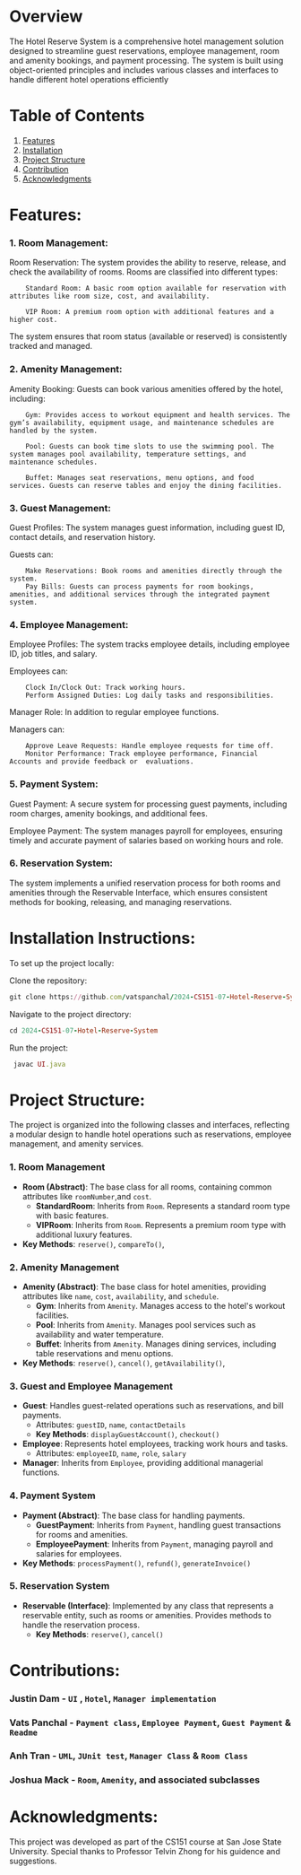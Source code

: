 # Overview
The Hotel Reserve System is a comprehensive hotel management solution designed to streamline guest reservations, employee management, room and amenity bookings, and payment processing. The system is built using object-oriented principles and includes various classes and interfaces to handle different hotel operations efficiently

# Table of Contents
1. [Features](#Features)
2. [Installation](#installation-instructions)
3. [Project Structure](#project-structure)
4. [Contribution](#contributions)
5. [Acknowledgments](#acknowledgments)

# Features:

### 1. Room Management:


Room Reservation: The system provides the ability to reserve, release, and check the availability of rooms. 
	Rooms are classified into different types:

		Standard Room: A basic room option available for reservation with attributes like room size, cost, and availability.

		VIP Room: A premium room option with additional features and a higher cost.

The system ensures that room status (available or reserved) is consistently tracked and managed.
### 2. Amenity Management:


Amenity Booking: Guests can book various amenities offered by the hotel, including:

		Gym: Provides access to workout equipment and health services. The gym’s availability, equipment usage, and maintenance schedules are handled by the system.

		Pool: Guests can book time slots to use the swimming pool. The system manages pool availability, temperature settings, and maintenance schedules.

		Buffet: Manages seat reservations, menu options, and food services. Guests can reserve tables and enjoy the dining facilities.
### 3. Guest Management:

Guest Profiles: The system manages guest information, including guest ID, contact details, and reservation history. 

Guests can:
		
		Make Reservations: Book rooms and amenities directly through the system.
		Pay Bills: Guests can process payments for room bookings, amenities, and additional services through the integrated payment system.
### 4. Employee Management:

Employee Profiles: The system tracks employee details, including employee ID, job titles, and salary. 

Employees can:

		Clock In/Clock Out: Track working hours.
		Perform Assigned Duties: Log daily tasks and responsibilities.

Manager Role: In addition to regular employee functions.

Managers can:

		Approve Leave Requests: Handle employee requests for time off.
		Monitor Performance: Track employee performance, Financial Accounts and provide feedback or  evaluations.
### 5. Payment System:

Guest Payment: A secure system for processing guest payments, including room charges, amenity bookings, and additional fees.

Employee Payment: The system manages payroll for employees, ensuring timely and accurate payment of salaries based on working hours and role.
### 6. Reservation System:

The system implements a unified reservation process for both rooms and amenities through the Reservable Interface, which ensures consistent methods for booking, releasing, and managing reservations.

# Installation Instructions:
To set up the project locally:

Clone the repository:
```rb
git clone https://github.com/vatspanchal/2024-CS151-07-Hotel-Reserve-System.git
```

Navigate to the project directory:
```rb
cd 2024-CS151-07-Hotel-Reserve-System
```

Run the project:
```rb
 javac UI.java
 ```


# Project Structure: 
The project is organized into the following classes and interfaces, reflecting a modular design to handle hotel operations such as reservations, employee management, and amenity services.

### 1. **Room Management**
   - **Room (Abstract)**: The base class for all rooms, containing common attributes like `roomNumber`,and `cost`.
     - **StandardRoom**: Inherits from `Room`. Represents a standard room type with basic features.
     - **VIPRoom**: Inherits from `Room`. Represents a premium room type with additional luxury features.
   - **Key Methods**: `reserve()`, `compareTo()`,

### 2. **Amenity Management**
   - **Amenity (Abstract)**: The base class for hotel amenities, providing attributes like `name`, `cost`, `availability`, and `schedule`.
     - **Gym**: Inherits from `Amenity`. Manages access to the hotel's workout facilities.
     - **Pool**: Inherits from `Amenity`. Manages pool services such as availability and water temperature.
     - **Buffet**: Inherits from `Amenity`. Manages dining services, including table reservations and menu options.
   - **Key Methods**: `reserve()`, `cancel()`, `getAvailability()`, 

### 3. **Guest and Employee Management**
   - **Guest**: Handles guest-related operations such as reservations, and bill payments.
     - Attributes: `guestID`, `name`, `contactDetails`
     - **Key Methods**: `displayGuestAccount()`, `checkout()`
   - **Employee**: Represents hotel employees, tracking work hours and tasks.
     - Attributes: `employeeID`, `name`, `role`, `salary`
   - **Manager**: Inherits from `Employee`, providing additional managerial functions.

### 4. **Payment System**
   - **Payment (Abstract)**: The base class for handling payments.
     - **GuestPayment**: Inherits from `Payment`, handling guest transactions for rooms and amenities.
     - **EmployeePayment**: Inherits from `Payment`, managing payroll and salaries for employees.
   - **Key Methods**: `processPayment()`, `refund()`, `generateInvoice()`

### 5. **Reservation System**
   - **Reservable (Interface)**: Implemented by any class that represents a reservable entity, such as rooms or amenities. Provides methods to handle the reservation process.
     - **Key Methods**: `reserve()`, `cancel()`

# Contributions: 
### Justin Dam - `UI` , `Hotel`, `Manager implementation`
### Vats Panchal - `Payment class`, `Employee Payment`, `Guest Payment` & `Readme`
### Anh Tran - `UML`, `JUnit test`, `Manager Class` & `Room Class`
### Joshua Mack - `Room`, `Amenity`, and associated subclasses 

# Acknowledgments:
This project was developed as part of the CS151 course at San Jose State University. Special thanks to Professor Telvin Zhong for his guidence and suggestions.
